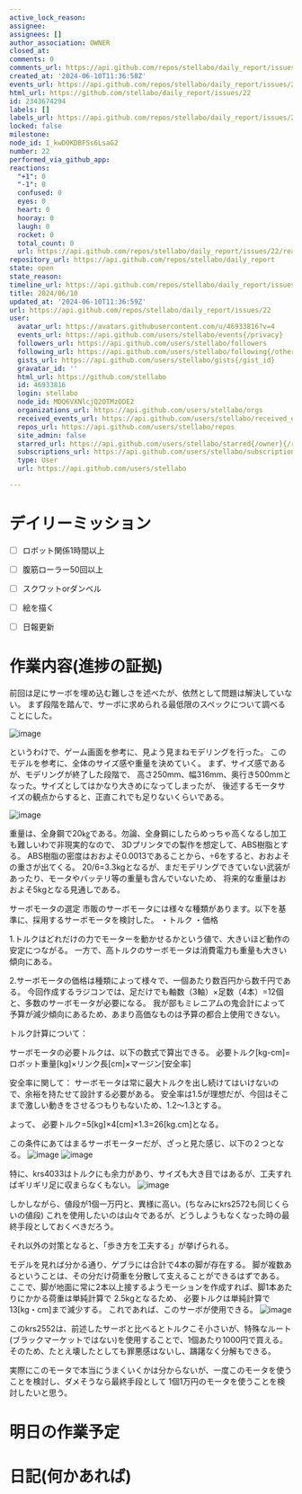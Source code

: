 ```yaml
---
active_lock_reason: 
assignee: 
assignees: []
author_association: OWNER
closed_at: 
comments: 0
comments_url: https://api.github.com/repos/stellabo/daily_report/issues/22/comments
created_at: '2024-06-10T11:36:58Z'
events_url: https://api.github.com/repos/stellabo/daily_report/issues/22/events
html_url: https://github.com/stellabo/daily_report/issues/22
id: 2343674294
labels: []
labels_url: https://api.github.com/repos/stellabo/daily_report/issues/22/labels{/name}
locked: false
milestone: 
node_id: I_kwDOKDBFSs6LsaG2
number: 22
performed_via_github_app: 
reactions:
  "+1": 0
  "-1": 0
  confused: 0
  eyes: 0
  heart: 0
  hooray: 0
  laugh: 0
  rocket: 0
  total_count: 0
  url: https://api.github.com/repos/stellabo/daily_report/issues/22/reactions
repository_url: https://api.github.com/repos/stellabo/daily_report
state: open
state_reason: 
timeline_url: https://api.github.com/repos/stellabo/daily_report/issues/22/timeline
title: 2024/06/10
updated_at: '2024-06-10T11:36:59Z'
url: https://api.github.com/repos/stellabo/daily_report/issues/22
user:
  avatar_url: https://avatars.githubusercontent.com/u/46933816?v=4
  events_url: https://api.github.com/users/stellabo/events{/privacy}
  followers_url: https://api.github.com/users/stellabo/followers
  following_url: https://api.github.com/users/stellabo/following{/other_user}
  gists_url: https://api.github.com/users/stellabo/gists{/gist_id}
  gravatar_id: ''
  html_url: https://github.com/stellabo
  id: 46933816
  login: stellabo
  node_id: MDQ6VXNlcjQ2OTMzODE2
  organizations_url: https://api.github.com/users/stellabo/orgs
  received_events_url: https://api.github.com/users/stellabo/received_events
  repos_url: https://api.github.com/users/stellabo/repos
  site_admin: false
  starred_url: https://api.github.com/users/stellabo/starred{/owner}{/repo}
  subscriptions_url: https://api.github.com/users/stellabo/subscriptions
  type: User
  url: https://api.github.com/users/stellabo

---
```

# デイリーミッション
- [ ] ロボット関係1時間以上 
- [ ] 腹筋ローラー50回以上 
- [ ] スクワットorダンベル
- [ ] 絵を描く
- [ ] 日報更新


# 作業内容(進捗の証拠)

前回は足にサーボを埋め込む難しさを述べたが、依然として問題は解決していない。
まず段階を踏んで、サーボに求められる最低限のスペックについて調べることにした。

![image](https://github.com/stellabo/daily_report/assets/46933816/7491f905-d216-4f17-9259-601fb798d187)

というわけで、ゲーム画面を参考に、見よう見まねモデリングを行った。
このモデルを参考に、全体のサイズ感や重量を決めていく。
まず、サイズ感であるが、モデリングが終了した段階で、
高さ250mm、幅316mm、奥行き500mmとなった。サイズとしてはかなり大きめになってしまったが、
後述するモータサイズの観点からすると、正直これでも足りないくらいである。

![image](https://github.com/stellabo/daily_report/assets/46933816/c1e629e1-5ed0-4ea5-a4ad-20bc9ce8f138)

重量は、全身鋼で20㎏である。勿論、全身鋼にしたらめっちゃ高くなるし加工も難しいわで非現実的なので、
3Dプリンタでの製作を想定して、ABS樹脂とする。
ABS樹脂の密度はおおよそ0.0013であることから、÷6をすると、おおよその重さが出てくる。
20/6=3.3kgとなるが、まだモデリングできていない武装があったり、モータやバッテリ等の重量も含んでいないため、
将来的な重量はおおよそ5kgとなる見通しである。

サーボモータの選定
市販のサーボモータには様々な種類があります。以下を基準に、採用するサーボモータを検討した。
・トルク
・価格

1.トルクはどれだけの力でモーターを動かせるかという値で、大きいほど動作の安定につながる。
一方で、高トルクのサーボモータは消費電力も重量も大きい傾向にある。

2.サーボモータの価格は種類によって様々で、一個あたり数百円から数千円である。
今回作成するラジコンでは、足だけでも軸数（3軸）×足数（4本）=12個と、多数のサーボモータが必要になる。
我が部もミレニアムの鬼会計によって予算が減少傾向にあるため、あまり高価なものは予算の都合上使用できない。


トルク計算について：

サーボモータの必要トルクは、以下の数式で算出できる。
必要トルク[kg-cm]=ロボット重量[kg]×リンク長[cm]×マージン[安全率]

安全率に関して：
サーボモータは常に最大トルクを出し続けてはいけないので、余裕を持たせて設計する必要がある。
安全率は1.5が理想だが、今回はそこまで激しい動きをさせるつもりもないため、1.2～1.3とする。

よって、
必要トルク=5[kg]×4[cm]×1.3=26[kg.cm]となる。

この条件にあてはまるサーボモーターだが、ざっと見た感じ、以下の２つとなる。
![image](https://github.com/stellabo/daily_report/assets/46933816/2ef7c1cb-477f-433f-90cd-1061c04f63f0)
![image](https://github.com/stellabo/daily_report/assets/46933816/5926df64-dba6-47af-a568-54c0583c7127)

特に、krs4033はトルクにも余力があり、サイズも大き目ではあるが、工夫すればギリギリ足に収まらなくもない。
![image](https://github.com/stellabo/daily_report/assets/46933816/5867cd82-2591-4281-ae3e-bbdf4befaeca)

しかしながら、値段が1個一万円と、異様に高い。(ちなみにkrs2572も同じくらいの値段)
これを使用したいのは山々であるが、どうしようもなくなった時の最終手段としておくべきだろう。

それ以外の対策となると、「歩き方を工夫する」が挙げられる。

モデルを見れば分かる通り、ゲブラには合計で4本の脚が存在する。
脚が複数あるということは、その分だけ荷重を分散して支えることができるはずである。
ここで、脚が地面に常に2本以上接するようモーションを作成すれば、脚1本あたりにかかる荷重は単純計算で
2.5kgとなるため、
必要トルクは単純計算で13[kg・cm]まで減少する。
これであれば、このサーボが使用できる。
![image](https://github.com/stellabo/daily_report/assets/46933816/4ef757b7-d77c-4288-b3d0-741c63c0d629)

このkrs2552は、前述したサーボと比べるとトルクこそ小さいが、特殊なルート(ブラックマーケットではない)を使用することで、1個あたり1000円で買える。そのため、たとえ壊したとしても罪悪感はないし、躊躇なく分解もできる。

実際にこのモータで本当にうまくいくかは分からないが、一度このモータを使うことを検討し、ダメそうなら最終手段として
1個1万円のモータを使うことを検討したいと思う。

# 明日の作業予定


# 日記(何かあれば)
